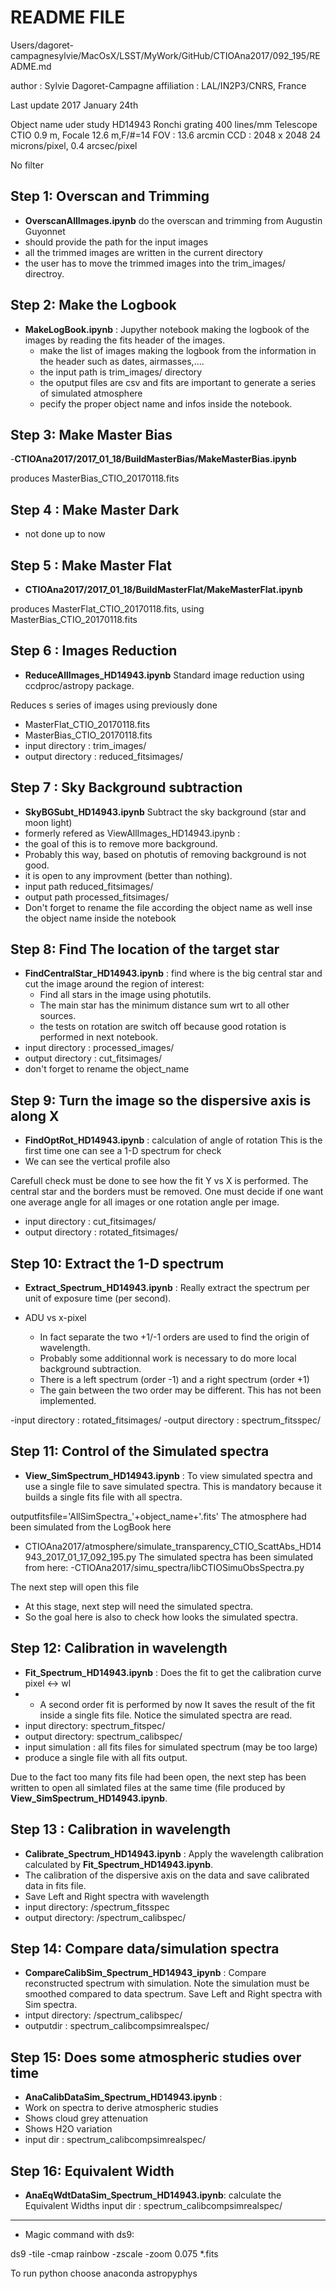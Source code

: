 README FILE
===========
Users/dagoret-campagnesylvie/MacOsX/LSST/MyWork/GitHub/CTIOAna2017/092_195/README.md


author : Sylvie Dagoret-Campagne
affiliation : LAL/IN2P3/CNRS, France

Last update 2017 January 24th


Object name uder study HD14943
Ronchi grating 400 lines/mm
Telescope CTIO 0.9 m, Focale 12.6 m,F/#=14
FOV : 13.6 arcmin
CCD : 2048 x 2048
24 microns/pixel, 0.4 arcsec/pixel

No filter

## Step 1: Overscan and Trimming
- **OverscanAllImages.ipynb** do the overscan and trimming from Augustin Guyonnet
- should provide the path for the input images
- all the trimmed images are written in the current directory
- the user has to move the trimmed images into the trim_images/ directroy.

## Step 2: Make the Logbook

- **MakeLogBook.ipynb** :  Jupyther notebook making the logbook of the images by reading the fits header of the images.
  - make the list of images making the logbook from the information in the header such as dates, airmasses,....
  - the input path is  trim_images/ directory 
  - the oputput files are csv and fits are important to generate a series of simulated atmosphere
  - pecify the proper object name and infos inside the notebook.

  
##  Step 3: Make Master Bias
-**CTIOAna2017/2017_01_18/BuildMasterBias/MakeMasterBias.ipynb**

produces  MasterBias_CTIO_20170118.fits				
## Step 4 : Make Master Dark
- not done up to now

## Step 5 : Make Master Flat
- **CTIOAna2017/2017_01_18/BuildMasterFlat/MakeMasterFlat.ipynb**

produces  MasterFlat_CTIO_20170118.fits, using  MasterBias_CTIO_20170118.fits				


## Step 6 : Images Reduction
- **ReduceAllImages_HD14943.ipynb** Standard image reduction using ccdproc/astropy package.

Reduces s series of images using previously done
- MasterFlat_CTIO_20170118.fits
- MasterBias_CTIO_20170118.fits	
- input directory : trim_images/
- output directory : reduced_fitsimages/	

## Step 7 : Sky Background subtraction
- **SkyBGSubt_HD14943.ipynb** Subtract the sky background (star and moon light)
- formerly refered as ViewAllImages_HD14943.ipynb : 
- the goal of this is to remove more background.
- Probably this way, based on photutis of removing background is not good.
- it is open to any improvment (better than nothing).
- input path reduced_fitsimages/
- output path processed_fitsimages/
- Don't forget to rename the file according the object name as well inse the object name inside the notebook


## Step 8: Find The location of the target star

- **FindCentralStar_HD14943.ipynb**	: find where is the big central star and cut the image around the region of interest:
	- Find all stars in the image using photutils. 
	- The main star has the minimum distance sum wrt to all other sources.
	- the tests on rotation are switch off because good rotation is performed in next notebook.
- input directory : processed_images/
- output directory : cut_fitsimages/
- don't forget to rename the object_name

## Step 9: Turn the image so the dispersive axis is along X

- **FindOptRot_HD14943.ipynb** : calculation of angle of rotation
This is the first time one can see a 1-D spectrum for check
- We can see the vertical profile also

Carefull check must be done to see how the fit Y vs X is performed. The central star and the borders must be removed.
One must decide if one want one average angle for all images or one rotation angle per image.
- input directory : cut_fitsimages/
- output directory : rotated_fitsimages/

## Step 10: Extract the 1-D spectrum

- **Extract_Spectrum_HD14943.ipynb** : Really extract the spectrum per unit of exposure time (per second). 
- ADU vs x-pixel

	- In fact separate the two +1/-1 orders are used to find the origin of wavelength.
	- Probably some additionnal work is necessary to do more local background subtraction.
	- There is a left spectrum (order -1) and a right spectrum (order +1)
	- The gain between the two order may be different. This has not been implemented.

-input directory : rotated_fitsimages/
-output directory : spectrum_fitsspec/

## Step 11: Control of the Simulated spectra
- **View_SimSpectrum_HD14943.ipynb** : To view simulated spectra and use a single file to save simulated spectra.
This is mandatory because it builds a single fits file with all spectra.

outputfitsfile='AllSimSpectra_'+object_name+'.fits'
The atmosphere had been simulated from the LogBook here
- CTIOAna2017/atmosphere/simulate_transparency_CTIO_ScattAbs_HD14943_2017_01_17_092_195.py
The simulated spectra has been simulated from here:
-CTIOAna2017/simu_spectra/libCTIOSimuObsSpectra.py

 The next step will open this file
- At this stage, next step will need the simulated spectra.
- So the goal here is also to check how looks the simulated spectra.


## Step 12: Calibration in wavelength

- **Fit_Spectrum_HD14943.ipynb** : Does the fit to get the calibration curve pixel <-> wl
- - A second order fit is performed by now
   It saves the result of the fit inside a single fits file.
   Notice the simulated spectra are read.
 - input directory: spectrum_fitspec/
 - output directory: spectrum_calibspec/
 - input simulation :  all fits files for simulated spectrum (may be too large)
 - produce a single file with all fits output.

 Due to the fact too many fits file had been open, the next step has been written
 to open all simlated files at the same time (file produced by  **View_SimSpectrum_HD14943.ipynb**.
   
## Step 13 : Calibration in wavelength 
- **Calibrate_Spectrum_HD14943.ipynb** :  Apply the wavelength calibration calculated by  **Fit_Spectrum_HD14943.ipynb**.
- The calibration of the dispersive axis on the data and save calibrated data in fits file.
- Save Left and Right spectra with wavelength
- input directory: /spectrum_fitsspec
- output directory: /spectrum_calibspec/ 

## Step 14: Compare data/simulation spectra
- **CompareCalibSim_Spectrum_HD14943_ipynb** : Compare reconstructed spectrum with simulation. Note the simulation must be smoothed compared to data spectrum.
Save Left and Right spectra with Sim spectra.
- intput directory: /spectrum_calibspec/ 
- outputdir : spectrum_calibcompsimrealspec/

## Step 15: Does some atmospheric studies over time
- **AnaCalibDataSim_Spectrum_HD14943.ipynb** :
- Work on spectra to derive atmospheric studies
- Shows cloud grey attenuation
- Shows H2O variation
- input dir : spectrum_calibcompsimrealspec/

## Step 16: Equivalent Width
- **AnaEqWdtDataSim_Spectrum_HD14943.ipynb**:
calculate  the Equivalent Widths
input dir : spectrum_calibcompsimrealspec/

-----------------------

- Magic command with ds9:

ds9 -tile -cmap rainbow -zscale  -zoom 0.075  *.fits

To run python choose anaconda astropyphys
	
